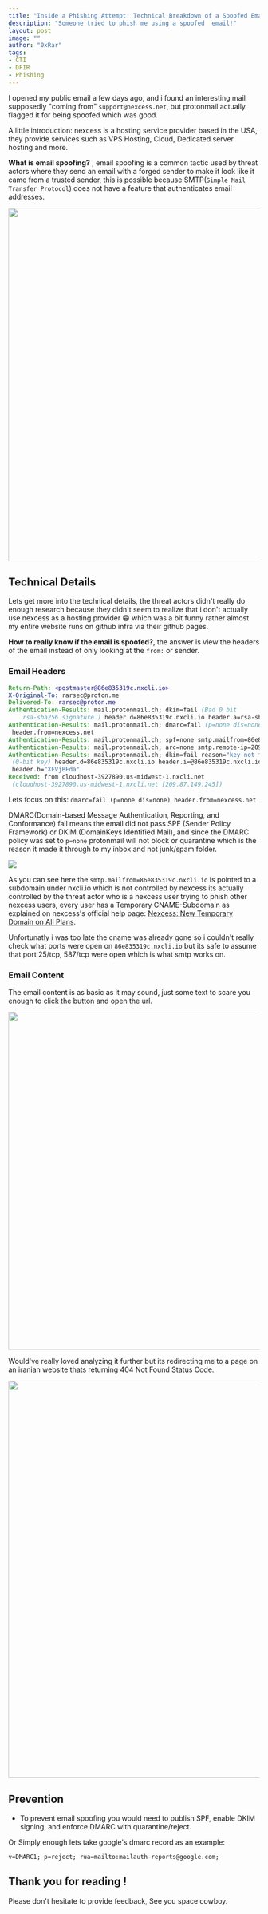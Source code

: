 ```yaml
---
title: "Inside a Phishing Attempt: Technical Breakdown of a Spoofed Email"
description: "Someone tried to phish me using a spoofed  email!"
layout: post
image: ""
author: "0xRar"
tags:
- CTI
- DFIR
- Phishing
---
```


I opened my public email a few days ago, and i found an interesting mail supposedly 
"coming from" `support@nexcess.net`, but protonmail actually flagged it for
being spoofed which was good.

A little introduction: nexcess is a hosting service provider based in the USA,
they provide services such as VPS Hosting, Cloud, Dedicated server hosting and more.

<b>What is email spoofing?</b> , email spoofing is a common tactic used by threat actors
where they send an email with a forged sender to make it look like it came from a trusted
sender, this is possible because SMTP(`Simple Mail Transfer Protocol`) does not have a 
feature that authenticates email addresses.

<img width="1207" height="708" src="https://github.com/user-attachments/assets/ee9ffec8-0555-4a4b-9948-41b61d319126" />

## Technical Details

Lets get more into the technical details, the threat actors didn't really do enough research
because they didn't seem to realize that i don't actually use nexcess as a hosting provider 😁
which was a bit funny rather almost my entire website runs on github infra via their github 
pages.

<b>How to really know if the email is spoofed?</b>, the answer is view the headers of the email
instead of only looking at the `from:` or sender.

### Email Headers

```eml
Return-Path: <postmaster@86e835319c.nxcli.io>
X-Original-To: rarsec@proton.me
Delivered-To: rarsec@proton.me
Authentication-Results: mail.protonmail.ch; dkim=fail (Bad 0 bit
    rsa-sha256 signature.) header.d=86e835319c.nxcli.io header.a=rsa-sha256
Authentication-Results: mail.protonmail.ch; dmarc=fail (p=none dis=none)
 header.from=nexcess.net
Authentication-Results: mail.protonmail.ch; spf=none smtp.mailfrom=86e835319c.nxcli.io
Authentication-Results: mail.protonmail.ch; arc=none smtp.remote-ip=209.87.149.245
Authentication-Results: mail.protonmail.ch; dkim=fail reason="key not found in DNS"
 (0-bit key) header.d=86e835319c.nxcli.io header.i=@86e835319c.nxcli.io
 header.b="XFVjBFda"
Received: from cloudhost-3927890.us-midwest-1.nxcli.net
 (cloudhost-3927890.us-midwest-1.nxcli.net [209.87.149.245])
```

Lets focus on this: `dmarc=fail (p=none dis=none) header.from=nexcess.net`

DMARC(Domain-based Message Authentication, Reporting, and Conformance) fail means the email
did not pass SPF (Sender Policy Framework) or DKIM (DomainKeys Identified Mail), and since
the DMARC policy was set to `p=none` protonmail will not block or quarantine which is the
reason it made it through to my inbox and not junk/spam folder.

<img src="https://github.com/user-attachments/assets/e3002a74-d941-41cf-8cfd-92005bad823e" />

As you can see here the `smtp.mailfrom=86e835319c.nxcli.io` is pointed to a subdomain under
nxcli.io which is not controlled by nexcess its actually controlled by the threat actor
who is a nexcess user trying to phish other nexcess users, every user has a Temporary 
CNAME-Subdomain as explained on nexcess's official help page: [Nexcess: New Temporary Domain on All Plans].

Unfortunatly i was too late the cname was already gone so i couldn't really check what ports
were open on `86e835319c.nxcli.io` but its safe to assume that port 25/tcp, 587/tcp were open
which is what smtp works on.

[Nexcess: New Temporary Domain on All Plans]: https://www.nexcess.net/help/nexcess-new-temporary-domain-on-cloud-plans/

### Email Content

The email content is as basic as it may sound, just some text to scare you enough to click
the button and open the url.

<img width="1111" height="677" src="https://github.com/user-attachments/assets/d670e1d6-49d2-4ea0-8d5a-710ce87b800b" />

Would've really loved analyzing it further but its redirecting me to a page on an iranian website 
thats returning 404 Not Found Status Code.

<img width="956" height="796" src="https://github.com/user-attachments/assets/a9d2881f-9a4c-4c58-9588-fbdbc3b320fb" />

## Prevention
- To prevent email spoofing you would need to publish SPF, enable DKIM signing,
and enforce DMARC with quarantine/reject.

Or Simply enough lets take google's dmarc record as an example:
```eml
v=DMARC1; p=reject; rua=mailto:mailauth-reports@google.com;
```

## Thank you for reading !
Please don't hesitate to provide feedback, See you space cowboy.

